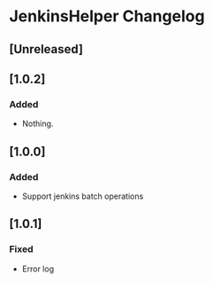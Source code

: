 <!-- Keep a Changelog guide -> https://keepachangelog.com -->

# JenkinsHelper Changelog

## [Unreleased]
## [1.0.2]
### Added
- Nothing.


## [1.0.0]
### Added
- Support jenkins batch operations

## [1.0.1]
### Fixed
- Error log